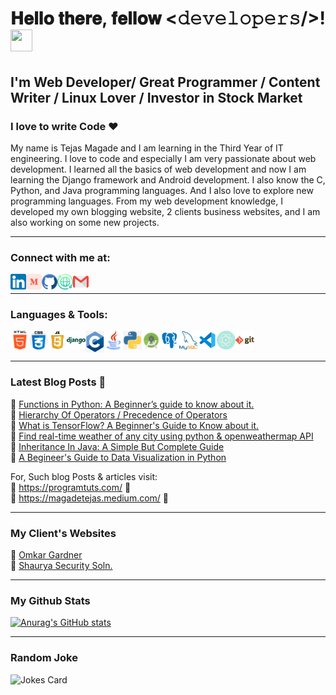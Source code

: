# 𝐇𝐞𝐥𝐥𝐨 𝐭𝐡𝐞𝐫𝐞, 𝐟𝐞𝐥𝐥𝐨𝐰 <𝚍𝚎𝚟𝚎𝚕𝚘𝚙𝚎𝚛𝚜/>! <img height="35px" width="35px" src="https://camo.githubusercontent.com/e8e7b06ecf583bc040eb60e44eb5b8e0ecc5421320a92929ce21522dbc34c891/68747470733a2f2f6d656469612e67697068792e636f6d2f6d656469612f6876524a434c467a6361737252346961377a2f67697068792e676966">
## I'm Web Developer/ Great Programmer / Content Writer / Linux Lover / Investor in Stock Market
### I love to write Code ❤️

My name is Tejas Magade and I am learning in the Third Year of IT engineering. I love to code and especially I am very passionate about web development. I learned all the basics of web development and now I am learning the Django framework and Android development. I also know the C, Python, and Java programming languages. And I also love to explore new programming languages.
From my web development knowledge, I developed my own blogging website, 2 clients business websites, and I am also working on some new projects.

<hr />

### Connect with me at:
<a href="https://www.linkedin.com/in/thetejasmagade/"><img align="left" width="25px" src="icons/linkedin.png" /></a>
<a href="https://magadetejas.medium.com/"><img align="left" width="25px" src="icons/medium.png" /></a>
<a href="https://github.com/thetejasmagade"><img align="left" width="25px" src="icons/github.png" /></a>
<a href="https://programtuts.com/"><img align="left" width="25px" src="icons/website.png" /></a>
<a href="mailto:magadetejas5@gmail.com"><img align="left" width="25px" src="icons/gmail.png" /></a>
<br>
<hr>

### Languages & Tools:
<p>
<img align="left" width="30px" src="icons/html-5.png" />
<img align="left" width="30px" src="icons/css.png" />
<img align="left" width="30px" src="icons/javascript.png" />
<img align="left" width="30px" src="icons/django.png" />
<img align="left" width="30px" src="icons/c.jpg" />
<img align="left" width="30px" src="icons/java.png" />
<img align="left" width="30px" src="icons/python.jpg" />
<img align="left" width="30px" src="icons/android.png" />
<img align="left" width="30px" src="icons/postgressql.png" />
<img align="left" width="30px" src="icons/mysql.png" />
<img align="left" width="30px" src="icons/vscode.png" />
<img align="left" width="30px" src="icons/atom.png" />
<img align="left" width="30px" src="icons/git.png" />
</p>
<br />
<br />
<hr>

### Latest Blog Posts :closed_book:
:link: <a href="https://magadetejas.medium.com/functions-in-python-a-beginners-guide-to-know-about-it-3b4271701f76">Functions in Python: A Beginner’s guide to know about it.</a><br>
:link: <a href="https://programtuts.com/c-programming/hierarchy-of-operators/hierarchy-of-operators.php">Hierarchy Of Operators / Precedence of Operators</a><br>
:link: <a href="https://programtuts.com/tensorflow/what_is_tensorflow/what_is_tensorflow.php">What is TensorFlow? A Beginner's Guide to Know about it.</a><br>
:link: <a href="https://programtuts.com/python/weather-info/weather-info.php">Find real-time weather of any city using python & openweathermap API</a><br>
:link: <a href="https://programtuts.com/java/inheritance/inheritance-in-java.php">Inheritance In Java: A Simple But Complete Guide </a><br>
:link: <a href="https://programtuts.com/python/data-visualization/data-visualization-in-python.php">A Begineer's Guide to Data Visualization in Python</a><br>

For, Such blog Posts & articles visit:<br>
:link: <a href="https://programtuts.com/">https://programtuts.com/</a> :link:<br>
:link: <a href="https://magadetejas.medium.com/">https://magadetejas.medium.com/</a> :link:
<br>
<hr>

### My Client's Websites
:link: <a href="https://bit.ly/2RVUKC3">Omkar Gardner</a><br>
:link: <a href="https://shaurya-security.web.app/">Shaurya Security Soln.</a>
<br>
<hr>

### My Github Stats
[![Anurag's GitHub stats](https://github-readme-stats.vercel.app/api?username=thetejasmagade&theme=radical)](https://github.com/anuraghazra/github-readme-stats)
<br>
<hr>

### Random Joke
<img src="https://readme-jokes.vercel.app/api" alt="Jokes Card" />

